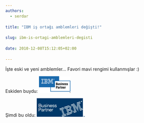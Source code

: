 ```yaml
---
authors:
  - serdar

title: "IBM iş ortağı amblemleri değişti!"

slug: ibm-is-ortagi-amblemleri-degisti

date: 2010-12-08T15:12:05+02:00

---
```


İşte eski ve yeni amblemler... Favori mavi rengimi kullanmışlar :)
<!-- more -->

Eskiden buydu:
![Image:IBM iş ortağı amblemleri değişti!](../../images/imported/ibm-is-ortagi-amblemleri-degisti-M2.gif)

Şimdi bu oldu:
![Image:IBM iş ortağı amblemleri değişti!](../../images/imported/ibm-is-ortagi-amblemleri-degisti-M3.gif)
